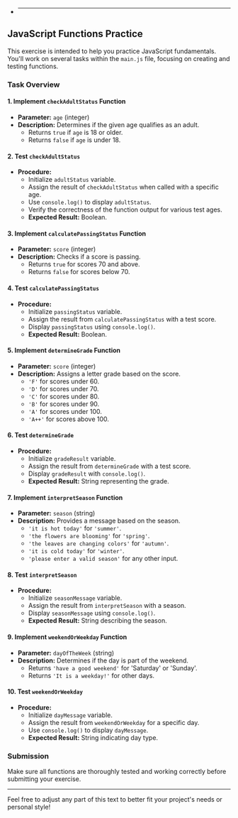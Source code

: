 - ***

## JavaScript Functions Practice

This exercise is intended to help you practice JavaScript fundamentals. You'll work on several tasks within the `main.js` file, focusing on creating and testing functions.

### Task Overview

#### 1. Implement `checkAdultStatus` Function

- **Parameter:** `age` (integer)
- **Description:** Determines if the given age qualifies as an adult.
  - Returns `true` if `age` is 18 or older.
  - Returns `false` if `age` is under 18.

#### 2. Test `checkAdultStatus`

- **Procedure:**
  - Initialize `adultStatus` variable.
  - Assign the result of `checkAdultStatus` when called with a specific age.
  - Use `console.log()` to display `adultStatus`.
  - Verify the correctness of the function output for various test ages.
  - **Expected Result:** Boolean.

#### 3. Implement `calculatePassingStatus` Function

- **Parameter:** `score` (integer)
- **Description:** Checks if a score is passing.
  - Returns `true` for scores 70 and above.
  - Returns `false` for scores below 70.

#### 4. Test `calculatePassingStatus`

- **Procedure:**
  - Initialize `passingStatus` variable.
  - Assign the result from `calculatePassingStatus` with a test score.
  - Display `passingStatus` using `console.log()`.
  - **Expected Result:** Boolean.

#### 5. Implement `determineGrade` Function

- **Parameter:** `score` (integer)
- **Description:** Assigns a letter grade based on the score.
  - `'F'` for scores under 60.
  - `'D'` for scores under 70.
  - `'C'` for scores under 80.
  - `'B'` for scores under 90.
  - `'A'` for scores under 100.
  - `'A++'` for scores above 100.

#### 6. Test `determineGrade`

- **Procedure:**
  - Initialize `gradeResult` variable.
  - Assign the result from `determineGrade` with a test score.
  - Display `gradeResult` with `console.log()`.
  - **Expected Result:** String representing the grade.

#### 7. Implement `interpretSeason` Function

- **Parameter:** `season` (string)
- **Description:** Provides a message based on the season.
  - `'it is hot today'` for `'summer'`.
  - `'the flowers are blooming'` for `'spring'`.
  - `'the leaves are changing colors'` for `'autumn'`.
  - `'it is cold today'` for `'winter'`.
  - `'please enter a valid season'` for any other input.

#### 8. Test `interpretSeason`

- **Procedure:**
  - Initialize `seasonMessage` variable.
  - Assign the result from `interpretSeason` with a season.
  - Display `seasonMessage` using `console.log()`.
  - **Expected Result:** String describing the season.

#### 9. Implement `weekendOrWeekday` Function

- **Parameter:** `dayOfTheWeek` (string)
- **Description:** Determines if the day is part of the weekend.
  - Returns `'have a good weekend'` for 'Saturday' or 'Sunday'.
  - Returns `'It is a weekday!'` for other days.

#### 10. Test `weekendOrWeekday`

- **Procedure:**
  - Initialize `dayMessage` variable.
  - Assign the result from `weekendOrWeekday` for a specific day.
  - Use `console.log()` to display `dayMessage`.
  - **Expected Result:** String indicating day type.

### Submission

Make sure all functions are thoroughly tested and working correctly before submitting your exercise.

---

Feel free to adjust any part of this text to better fit your project's needs or personal style!
